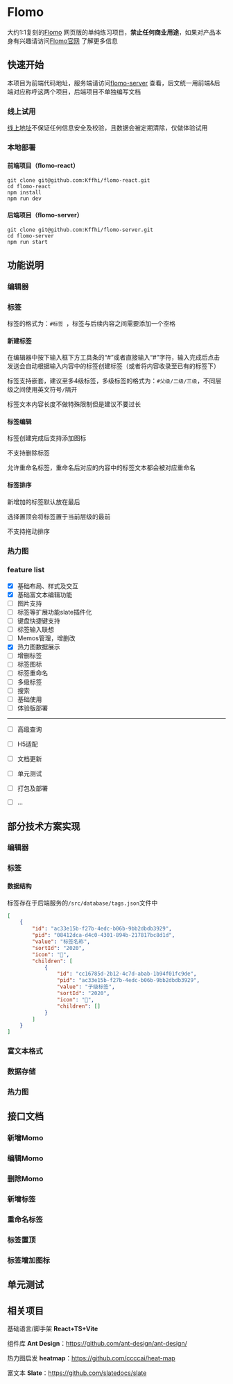 # Flomo

大约1:1复刻的[Flomo](https://flomoapp.com/) 网页版的单纯练习项目，**禁止任何商业用途**，如果对产品本身有兴趣请访问[Flomo官网](https://flomoapp.com/) 了解更多信息



## 快速开始

本项目为前端代码地址，服务端请访问[flomo-server](https://github.com/Kffhi/flomo-server) 查看，后文统一用前端&后端对应称呼这两个项目，后端项目不单独编写文档

### 线上试用

[线上地址]()不保证任何信息安全及校验，且数据会被定期清除，仅做体验试用

### 本地部署

#### 前端项目（flomo-react）

```shell
git clone git@github.com:Kffhi/flomo-react.git
cd flomo-react
npm install
npm run dev
```

#### 后端项目（flomo-server）

```shell l
git clone git@github.com:Kffhi/flomo-server.git
cd flomo-server
npm run start
```



## 功能说明

### 编辑器

### 标签

标签的格式为：`#标签 `，标签与后续内容之间需要添加一个空格

#### 新建标签

在编辑器中按下输入框下方工具条的“#”或者直接输入“#”字符，输入完成后点击发送会自动根据输入内容中的标签创建标签（或者将内容收录至已有的标签下）

标签支持嵌套，建议至多4级标签，多级标签的格式为：`#父级/二级/三级`，不同层级之间使用英文符号`/`隔开

标签文本内容长度不做特殊限制但是建议不要过长

#### 标签编辑

标签创建完成后支持添加图标

不支持删除标签

允许重命名标签，重命名后对应的内容中的标签文本都会被对应重命名

#### 标签排序

新增加的标签默认放在最后

选择置顶会将标签置于当前层级的最前

不支持拖动排序



### 热力图

### feature list

- [x] 基础布局、样式及交互
- [x] 基础富文本编辑功能
- [ ] 图片支持
- [ ] 标签等扩展功能slate插件化
- [ ] 键盘快捷键支持
- [ ] 标签输入联想
- [ ] Memos管理，增删改
- [x] 热力图数据展示
- [ ] 增删标签
- [ ] 标签图标
- [ ] 标签重命名
- [ ] 多级标签
- [ ] 搜索
- [ ] 基础使用
- [ ] 体验版部署
***
- [ ] 高级查询
- [ ] H5适配
- [ ] 文档更新
- [ ] 单元测试
- [ ] 打包及部署
- [ ] ...



## 部分技术方案实现

### 编辑器

### 标签

#### 数据结构

标签存在于后端服务的`/src/database/tags.json`文件中

```json
[
    {
        "id": "ac33e15b-f27b-4edc-b06b-9bb2dbdb3929",
        "pid": "08412dca-d4c0-4301-894b-217817bc8d1d",
        "value": "标签名称",
        "sortId": "2020",
        "icon": "💨",
        "children": [
            {
                "id": "cc16785d-2b12-4c7d-abab-1b94f01fc9de",
                "pid": "ac33e15b-f27b-4edc-b06b-9bb2dbdb3929",
                "value": "子级标签",
                "sortId": "2020",
                "icon": "👻",
                "children": []
            }
        ]
    }
]

```



### 富文本格式

### 数据存储

### 热力图



## 接口文档

### 新增Momo

### 编辑Momo

### 删除Momo

### 新增标签

### 重命名标签

### 标签置顶

### 标签增加图标

## 单元测试

## 相关项目

基础语言/脚手架   **React+TS+Vite**

组件库   **Ant Design**：https://github.com/ant-design/ant-design/

热力图启发   **heatmap**：https://github.com/ccccai/heat-map

富文本   **Slate**：https://github.com/slatedocs/slate

